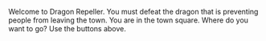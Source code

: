 Welcome to Dragon Repeller. You must defeat the dragon that is preventing people from leaving the town. You are in the town square. Where do you want to go? Use the buttons above.
